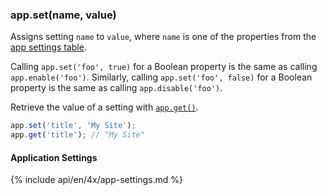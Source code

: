 <h3 id='app.set'>app.set(name, value)<span class="avaibility"></span> <span class="deprecated"></span></h3>

Assigns setting `name` to `value`, where `name` is one of the properties from
the [app settings table](#app.settings.table).

Calling `app.set('foo', true)` for a Boolean property is the same as calling
`app.enable('foo')`. Similarly, calling `app.set('foo', false)` for a Boolean
property is the same as calling `app.disable('foo')`.

Retrieve the value of a setting with [`app.get()`](#app.get).

```js
app.set('title', 'My Site');
app.get('title'); // "My Site"
```

<h4 id='app.settings.table'>Application Settings</h4>

{% include api/en/4x/app-settings.md %}
